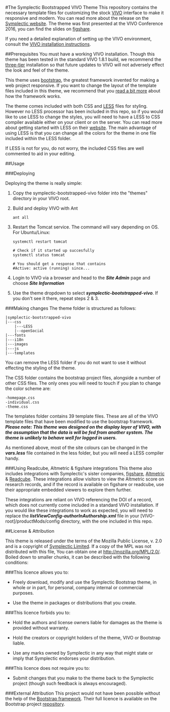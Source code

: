 #The Symplectic Bootstrapped VIVO Theme
This repository contains the necessary template files for customizing the stock [VIVO](http://vivoweb.org/) interface to make it responsive and modern. You can read more about the release on the [Symplectic website](http://symplectic.co.uk/press/reimagining-research-profile-design-bootstrapped-vivo/). The theme was first presented at the VIVO Conference 2016, you can find the slides on [figshare](https://figshare.com/articles/Pimp_My_VIVO_Slides/3798105).

If you need a detailed explanation of setting up the VIVO environment, consult the
[VIVO installation instructions](https://wiki.duraspace.org/display/VIVODOC19x/Installing+VIVO).

##Prerequisites
You must have a working VIVO installation. Though this theme has been tested in the standard VIVO 1.8.1 build, we recommend the [three-tier](https://wiki.duraspace.org/display/VTDA/Building+VIVO+in+3+tiers) installation so that future updates to VIVO will not adversely effect the look and feel of the theme.

This theme uses [bootstrap](http://getbootstrap.com), the greatest framework invented for making a web project responsive. If you want to change the layout of the template files included in this theme, we recommend that you [read a bit more](https://getbootstrap.com/components/) about how the framework works.

The theme comes included with both CSS and [LESS](http://lesscss.org/features/) files for styling. However no LESS processor has been included in this repo, so if you would like to use LESS to change the styles, you will need to have a LESS to CSS compiler available either on your client or on the server. You can read more about getting started with LESS on their [website](http://lesscss.org/usage/#using-less-environments). The main advantage of using LESS is that you can change all the colors for the theme in one file included within the LESS folder.

If LESS is not for you, do not worry, the included CSS files are well commented to aid in your editing.

##Usage

###Deploying

Deploying the theme is really simple:

1. Copy the symplectic-bootstrapped-vivo folder into the "themes" directory in your VIVO root.
2. Build and deploy VIVO with Ant

    `ant all`

3. Restart the Tomcat service. The command will vary depending on OS. For Ubuntu/Linux:
    
    ~~~
    systemctl restart tomcat

    # Check if it started up succesfully
    systemctl status tomcat

    # You should get a response that contains
    #Active: active (running) since...
    ~~~

4. Login to VIVO via a browser and head to the **_Site Admin_** page and choose **_Site Information_**
5. Use the theme dropdown to select **_symplectic-bootstrapped-vivo_**. If you don't see it there, repeat steps 2 & 3.

###Making changes
The theme folder is structured as follows:
    
    
    |symplectic-bootstrapped-vivo
    |---css
        |---LESS
        |--openSocial
    |---fonts
    |---i18n
    |---images
    |---js
    |---templates
    

You can remove the LESS folder if you do not want to use it without effecting the styling of the theme.

The CSS folder contains the bootstrap project files, alongside a number of other CSS files. The only ones you will need to touch if you plan to change the color scheme are:
    
    
    -homepage.css
    -individual.css
    -theme.css
    

The templates folder contains 39 template files. These are all of the VIVO template files that have been modified to use the bootstrap framework.
**_Please note: This theme was designed on the display layer of VIVO, with the assumption that the data is will be fed from another system. The theme is unlikely to behave well for logged in users._**

As mentioned above, most of the site colours can be changed in the **_vars.less_** file contained in the less folder, but you will need a LESS compiler handy.

###Using Readcube, Altmetric & figshare integrations
This theme also includes integrations with Symplectic's sister companies, [figshare](http://figshare.com), [Altmetric](http://altmetric.com) & [Readcube](http://readcube.com). These integrations allow visitors to view the Altmetric score on research records, and if the record is available on figshare or readcube, use their appropriate embedded viewers to explore them further.

These integrations are reliant on VIVO referencing the DOI of a record, which does not currently come included in a standard VIVO installation. If you would like these integrations to work as expected, you will need to replace the **_listViewConfig-authorInAuthorship.xml_** file in your [VIVO-root]/productMods/config directory, with the one included in this repo.

##License & Attribution

This theme is released under the terms of the Mozilla Public License, v. 2.0 and is a copyright of [Symplectic Limited](http://symplectic.co.uk). If a copy of the MPL was not distributed with this file, You can obtain one at http://mozilla.org/MPL/2.0/. Boiled down to smaller chunks, it can be described with the following conditions:

###This licence allows you to:
* Freely download, modify and use the Symplectic Bootstrap theme, in whole or in part, for personal, company internal or commercial purposes.

* Use the theme in packages or distributions that you create.

###This licence forbids you to:
* Hold the authors and license owners liable for damages as the theme is provided without warranty.

* Hold the creators or copyright holders of the theme, VIVO or Bootstrap liable.

* Use any marks owned by Symplectic in any way that might state or imply that Symplectic endorses your distribution.

###This licence does not require you to:
* Submit changes that you make to the theme back to the Symplectic project (though such feedback is always encouraged).

###External Attribution
This project would not have been possible without the help of the [Bootstrap framework](http://getbootstrap.com/getting-started/#license-faqs). Their full licence is available on the Bootstrap project [repository](https://github.com/twbs/bootstrap/blob/master/LICENSE).

